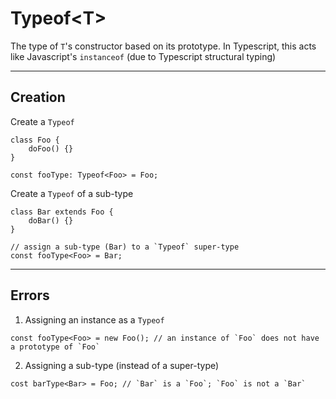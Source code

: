 # Typeof\<T\>
The type of `T`'s constructor based on its prototype.
In Typescript, this acts like Javascript's `instanceof` (due to Typescript structural typing)

-----

## Creation
Create a `Typeof`
```
class Foo {
    doFoo() {}
}

const fooType: Typeof<Foo> = Foo;
```

Create a `Typeof` of a sub-type
```
class Bar extends Foo {
    doBar() {}
}

// assign a sub-type (Bar) to a `Typeof` super-type
const fooType<Foo> = Bar;
```

-----

## Errors
1. Assigning an instance as a `Typeof`
```
const fooType<Foo> = new Foo(); // an instance of `Foo` does not have a prototype of `Foo`
```

2. Assigning a sub-type (instead of a super-type)
```
cost barType<Bar> = Foo; // `Bar` is a `Foo`; `Foo` is not a `Bar`
```
